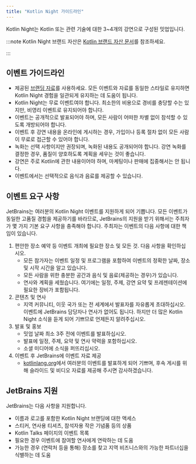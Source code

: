 ```yaml
---
title: "Kotlin Night 가이드라인"
---
```

Kotlin Night는 Kotlin 또는 관련 기술에 대한 3~4개의 강연으로 구성된 밋업입니다.

:::note
Kotlin Night 브랜드 자산은 [Kotlin 브랜드 자산 문서](kotlin-brand-assets#kotlin-night-brand-assets)를 참조하세요.

:::

## 이벤트 가이드라인

* 제공된 [브랜딩 자료](kotlin-brand-assets#kotlin-night-brand-assets)를 사용하세요. 모든 이벤트와 자료를 동일한 스타일로 유지하면 Kotlin Night 경험을 일관되게 유지하는 데 도움이 됩니다.
* Kotlin Night는 무료 이벤트여야 합니다. 최소한의 비용으로 경비를 충당할 수는 있지만, 비영리 이벤트로 유지되어야 합니다.
* 이벤트는 공개적으로 발표되어야 하며, 모든 사람이 어떠한 차별 없이 참석할 수 있도록 개방되어야 합니다.
* 이벤트 후 강연 내용을 온라인에 게시하는 경우, 가입이나 등록 절차 없이 모든 사람이 무료로 접근할 수 있어야 합니다.
* 녹화는 선택 사항이지만 권장되며, 녹화된 내용도 공개되어야 합니다. 강연 녹화를 결정한 경우, 품질이 양호하도록 계획을 세우는 것이 좋습니다.
* 강연은 주로 Kotlin에 관한 내용이어야 하며, 마케팅이나 판매에 집중해서는 안 됩니다.
* 이벤트에서는 선택적으로 음식과 음료를 제공할 수 있습니다.

## 이벤트 요구 사항

JetBrains는 여러분의 Kotlin Night 이벤트를 지원하게 되어 기쁩니다. 모든 이벤트가 동일한 고품질 경험을 제공하기를 바라므로, JetBrains의 지원을 받기 위해서는 주최자가 몇 가지 기본 요구 사항을 충족해야 합니다. 주최자는 이벤트의 다음 사항에 대한 책임이 있습니다.

1. 편안한 장소 예약 등 이벤트 개최에 필요한 장소 및 모든 것. 다음 사항을 확인하십시오.
    * 모든 참가자는 이벤트 일정 및 프로그램을 포함하여 이벤트의 정확한 날짜, 장소 및 시작 시간을 알고 있습니다.
    * 모든 사람을 위한 충분한 공간과 음식 및 음료(제공하는 경우)가 있습니다.
    * 연사와 계획을 세웠습니다. 여기에는 일정, 주제, 강연 요약 및 프레젠테이션에 필요한 장비가 포함됩니다.
2. 콘텐츠 및 연사
    * 지역 커뮤니티, 이웃 국가 또는 전 세계에서 발표자를 자유롭게 초대하십시오. 이벤트에 JetBrains 담당자나 연사가 없어도 됩니다. 하지만 더 많은 Kotlin Night 소식을 듣게 되어 기쁘므로 언제든지 알려주십시오.
3. 발표 및 홍보
    * 밋업 날짜 최소 3주 전에 이벤트를 발표하십시오.
    * 발표에 일정, 주제, 요약 및 연사 약력을 포함하십시오.
    * 소셜 미디어에 소식을 퍼뜨리십시오.
4. 이벤트 후 JetBrains에 이벤트 자료 제공
    * [kotlinlang.org](https://kotlinlang.org/community/talks.html)에서 여러분의 이벤트를 발표하게 되어 기쁘며, 후속 게시를 위해 슬라이드 및 비디오 자료를 제공해 주시면 감사하겠습니다.

## JetBrains 지원

JetBrains는 다음 사항을 지원합니다.

* 이름과 로고를 포함한 Kotlin Night 브랜딩에 대한 액세스
* 스티커, 연사용 티셔츠, 참석자용 작은 기념품 등의 상품
* Kotlin Talks 페이지의 이벤트 목록
* 필요한 경우 이벤트에 참여할 연사에게 연락하는 데 도움
* 가능한 경우 (연락처 등을 통해) 장소를 찾고 지역 비즈니스와의 가능한 파트너십을 식별하는 데 도움